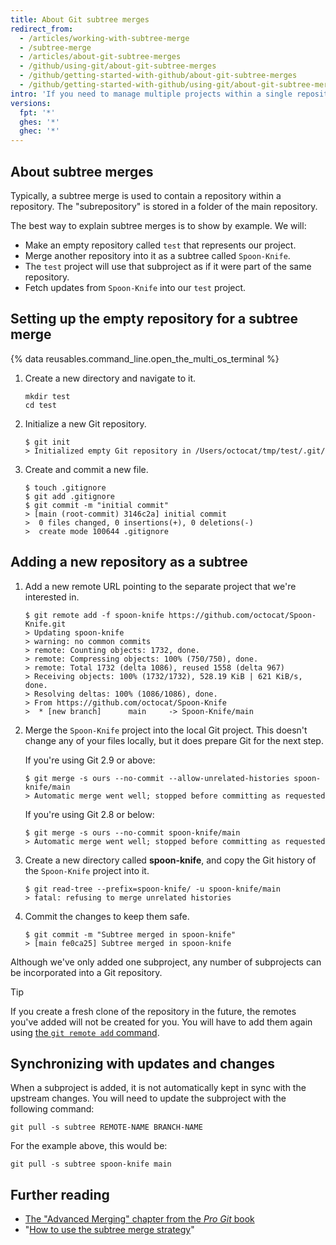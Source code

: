 ```yaml
---
title: About Git subtree merges
redirect_from:
  - /articles/working-with-subtree-merge
  - /subtree-merge
  - /articles/about-git-subtree-merges
  - /github/using-git/about-git-subtree-merges
  - /github/getting-started-with-github/about-git-subtree-merges
  - /github/getting-started-with-github/using-git/about-git-subtree-merges
intro: 'If you need to manage multiple projects within a single repository, you can use a *subtree merge* to handle all the references.'
versions:
  fpt: '*'
  ghes: '*'
  ghec: '*'
---
```

## About subtree merges

Typically, a subtree merge is used to contain a repository within a repository. The "subrepository" is stored in a folder of the main repository.

The best way to explain subtree merges is to show by example. We will:

* Make an empty repository called `test` that represents our project.
* Merge another repository into it as a subtree called `Spoon-Knife`.
* The `test` project will use that subproject as if it were part of the same repository.
* Fetch updates from `Spoon-Knife` into our `test` project.

## Setting up the empty repository for a subtree merge

{% data reusables.command_line.open_the_multi_os_terminal %}
1. Create a new directory and navigate to it.

   ```shell
   mkdir test
   cd test
   ```

1. Initialize a new Git repository.

   ```shell
   $ git init
   > Initialized empty Git repository in /Users/octocat/tmp/test/.git/
   ```

1. Create and commit a new file.

   ```shell
   $ touch .gitignore
   $ git add .gitignore
   $ git commit -m "initial commit"
   > [main (root-commit) 3146c2a] initial commit
   >  0 files changed, 0 insertions(+), 0 deletions(-)
   >  create mode 100644 .gitignore
   ```

## Adding a new repository as a subtree

1. Add a new remote URL pointing to the separate project that we're interested in.

   ```shell
   $ git remote add -f spoon-knife https://github.com/octocat/Spoon-Knife.git
   > Updating spoon-knife
   > warning: no common commits
   > remote: Counting objects: 1732, done.
   > remote: Compressing objects: 100% (750/750), done.
   > remote: Total 1732 (delta 1086), reused 1558 (delta 967)
   > Receiving objects: 100% (1732/1732), 528.19 KiB | 621 KiB/s, done.
   > Resolving deltas: 100% (1086/1086), done.
   > From https://github.com/octocat/Spoon-Knife
   >  * [new branch]      main     -> Spoon-Knife/main
   ```

1. Merge the `Spoon-Knife` project into the local Git project. This doesn't change any of your files locally, but it does prepare Git for the next step.

   If you're using Git 2.9 or above:

   ```shell
   $ git merge -s ours --no-commit --allow-unrelated-histories spoon-knife/main
   > Automatic merge went well; stopped before committing as requested
   ```

   If you're using Git 2.8 or below:

   ```shell
   $ git merge -s ours --no-commit spoon-knife/main
   > Automatic merge went well; stopped before committing as requested
   ```

1. Create a new directory called **spoon-knife**, and copy the Git history of the `Spoon-Knife` project into it.

   ```shell
   $ git read-tree --prefix=spoon-knife/ -u spoon-knife/main
   > fatal: refusing to merge unrelated histories
   ```

1. Commit the changes to keep them safe.

   ```shell
   $ git commit -m "Subtree merged in spoon-knife"
   > [main fe0ca25] Subtree merged in spoon-knife
   ```

Although we've only added one subproject, any number of subprojects can be incorporated into a Git repository.

> [!TIP]
> If you create a fresh clone of the repository in the future, the remotes you've added will not be created for you. You will have to add them again using [the `git remote add` command](/get-started/getting-started-with-git/managing-remote-repositories).

## Synchronizing with updates and changes

When a subproject is added, it is not automatically kept in sync with the upstream changes. You will need to update the subproject with the following command:

```shell
git pull -s subtree REMOTE-NAME BRANCH-NAME
```

For the example above, this would be:

```shell
git pull -s subtree spoon-knife main
```

## Further reading

* [The "Advanced Merging" chapter from the _Pro Git_ book](https://git-scm.com/book/en/v2/Git-Tools-Advanced-Merging)
* "[How to use the subtree merge strategy](https://www.kernel.org/pub/software/scm/git/docs/howto/using-merge-subtree.html)"
